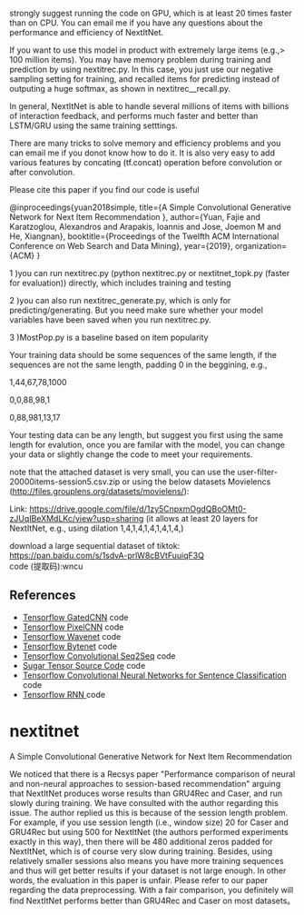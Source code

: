 strongly suggest running the code on GPU, which is at least 20 times faster than on CPU. 
You can email me if you have any questions about the performance and efficiency of NextItNet.


If you want to use this model in product with extremely large items (e.g.,> 100 million items). You may have memory problem during training and prediction by using nextitrec.py. In this case, you just use our negative sampling setting for training, and recalled items for predicting instead of outputing a huge softmax, as shown in nextitrec__recall.py.

In general, NextItNet is able to handle several millions of items with billions of interaction feedback, and performs much faster and better than LSTM/GRU using the same training setttings.

There are many tricks to solve memory and efficiency problems and you can email me if you donot know how to do it. It is also very easy to add various features by concating (tf.concat) operation before convolution or after convolution.



Please cite this paper if you find our code is useful

@inproceedings{yuan2018simple,
  title={A Simple Convolutional Generative Network for Next Item Recommendation },
  author={Yuan, Fajie and Karatzoglou, Alexandros and Arapakis, Ioannis and Jose, Joemon M and He, Xiangnan},
  booktitle={Proceedings of the Twelfth ACM International Conference on Web Search and Data Mining},
  year={2019},
  organization={ACM}
}


1 )you can run nextitrec.py (python nextitrec.py or nextitnet_topk.py (faster for evaluation)) directly, which includes training and testing

2 )you can also run nextitrec_generate.py, which is only for predicting/generating. But you need make sure whether your model 
variables have been saved when you run nextitrec.py. 

3 )MostPop.py is a baseline based on item popularity


Your training data should be some sequences of the same length, if the sequences are not the same length, padding 0 in the beggining, e.g.,

1,44,67,78,1000

0,0,88,98,1

0,88,981,13,17

Your testing data can be any length, but suggest you first using the same length for evalution, once you are familar with the model, you can change your data or slightly change the code to meet your requirements.


note that the attached dataset is very small, you can use the user-filter-20000items-session5.csv.zip or using the below datasets
Movielencs (http://files.grouplens.org/datasets/movielens/):

Link:  https://drive.google.com/file/d/1zy5CnpxmOgdQBoOMt0-zJUqIBeXMdLKc/view?usp=sharing (it allows at least 20 layers for NextItNet, e.g., using dilation 1,4,1,4,1,4,1,4,1,4,)

download a large sequential dataset of tiktok: https://pan.baidu.com/s/1sdvA-prlW8cBVtFuuiqF3Q  
code (提取码):wncu





## References

- [Tensorflow GatedCNN][1] code
- [Tensorflow PixelCNN][2] code
- [Tensorflow Wavenet][3] code
- [Tensorflow Bytenet][4] code
- [Tensorflow Convolutional Seq2Seq][5] code
- [Sugar Tensor Source Code][6] code
- [Tensorflow Convolutional Neural Networks for Sentence Classification][7] code
- [Tensorflow RNN ][7] code


[1]:https://github.com/anantzoid/Language-Modeling-GatedCNN

[2]:https://github.com/openai/pixel-cnn

[3]:https://github.com/ibab/tensorflow-wavenet

[4]:https://github.com/paarthneekhara/byteNet-tensorflow

[5]:https://github.com/tobyyouup/conv_seq2seq

[6]:https://github.com/buriburisuri/sugartensor

[7]:https://github.com/dennybritz/cnn-text-classification-tf

[8]:https://github.com/tensorflow/models/tree/master/tutorials/rnn

# nextitnet
A Simple Convolutional Generative Network for Next Item Recommendation


We noticed that there is a Recsys paper "Performance comparison of neural and non-neural approaches to session-based recommendation" arguing that NextItNet produces worse results than GRU4Rec and Caser, and run slowly during training. We have consulted with the author regarding this issue. The author replied us this is because of the session length problem. For example, if you use session length (i.e., window size) 20 for Caser and GRU4Rec but using 500 for NextItNet (the authors performed experiments exactly in this way), then there will be 480 additional zeros padded for NextItNet, which is of course very slow during training. Besides, using relatively smaller sessions also means you have more training sequences and thus will get better results if your dataset is not large enough. In other words, the evaluation in this paper is unfair. Please refer to our paper regarding the data preprocessing. With a fair comparison, you definitely will find NextItNet performs better than GRU4Rec and Caser on most datasets。

